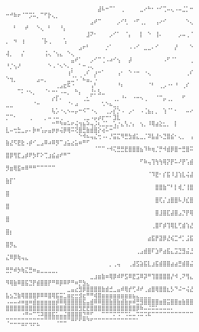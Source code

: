 ⠀⠀⠀⠀⠀⠀⠀⠀⠀⠀⠀⠀⠀⠀⠀⠀⠀⠀⠀⠀⠀⠀⠀⠀⣼⠧⠒⠉⠁⠀⢀⠀⠀⠀⠀⣀⠔⠓⠂⠐⠊⢉⠤⢄⠠⠤⣈⡁⠒⠒⠚⠷⠖⠈⠉⡩⠥⡀⠉⠋⡗⢄⡀⠀⠀⠀⠀⠀⠀⠀⠀⠀⠀⠀⠀⠀⠀⠀⠀⠀⠀⠀⠀⠀⠀⠀⠀⠀⠀⠀⠀⠀⠀
⠀⠀⠀⠀⠀⠀⠀⠀⠀⠀⠀⠀⠀⠀⠀⠀⠀⠀⠀⠀⠀⠀⣠⠞⠉⠀⠀⠀⠀⡠⠊⢃⠀⠐⠋⢀⡀⠀⠀⢠⠔⠊⠀⠀⠀⠀⠀⠑⢄⠀⠀⠃⠀⠀⠞⠀⠀⠑⢄⠀⠃⠀⠀⠘⡄⠀⠀⠀⠀⠀⠀⠀⠀⠀⠀⠀⠀⠀⠀⠀⠀⠀⠀⠀⠀⠀⠀⠀⠀⠀⠀⠀⠀
⠀⠀⠀⠀⠀⠀⠀⠀⠀⠀⠀⠀⠀⠀⠀⠀⠀⠀⠀⠀⠀⣸⠝⠂⠀⠀⠀⡠⠊⠁⠀⠈⡄⠀⠀⡇⠀⠑⠀⢸⠄⠀⠀⠀⠀⡠⠤⢀⠈⡀⠀⠲⠀⢰⠀⠀⠀⠀⠈⡧⢀⠀⠀⠀⢡⠀⠀⠀⠀⠀⠀⠀⠀⠀⠀⠀⠀⠀⠀⠀⠀⠀⠀⠀⠀⠀⠀⠀⠀⠀⠀⠀⠀
⠀⠀⠀⠀⠀⠀⠀⠀⠀⠀⠀⠀⠀⠀⠀⠀⠀⠀⠀⣠⠖⠃⠀⠀⠀⠀⡐⠁⠀⠀⠀⠀⠠⠠⠊⠀⣀⣀⠄⠊⠀⠀⠀⠀⡜⠀⠀⠀⠑⢼⡀⠀⠀⡌⠀⠀⠀⠀⠀⢨⢄⠈⢢⣄⠀⠑⢄⠀⠀⠀⠀⠀⠀⠀⠀⠀⠀⠀⠀⠀⠀⠀⠀⠀⠀⠀⠀⠀⠀⠀⠀⠀⠀
⠀⠀⠀⠀⠀⠀⠀⠀⠀⠀⠀⠀⠀⠀⠀⠀⠀⣤⠞⠁⠀⠀⡠⠊⠉⢈⠠⠴⠊⢢⠀⠀⡼⠀⠀⠀⠀⠀⠀⠀⠀⠠⠋⠈⠁⠀⠀⠀⢀⠘⡈⢢⠜⠀⠀⠀⠀⠀⠀⠀⠑⠠⠈⠢⠑⠄⡀⠀⠁⠒⠠⢄⠀⠀⠀⠀⠀⠀⠀⠀⠀⠀⠀⠀⠀⠀⠀⠀⠀⠀⠀⠀⠀
⠀⠀⠀⠀⠀⠀⠀⠀⠀⠀⠀⠀⠀⠀⠀⠀⢰⠃⠀⠀⢀⠎⠀⡰⠒⠁⠀⠀⠀⢠⠂⠀⠑⠐⠒⠀⠐⢄⠀⠀⠀⠀⠀⠀⠀⠀⠀⢀⠎⠑⢲⡀⠀⠀⠀⠀⠀⣠⠤⡀⠀⠀⠀⠀⠀⣀⣈⠡⠈⠦⣤⡀⠡⠀⠀⠀⠀⠀⠀⠀⠀⠀⠀⠀⠀⠀⠀⠀⠀⠀⠀⠀⠀
⠀⠀⠀⠀⠀⠀⠀⠀⠀⠀⠀⠀⠀⢀⣠⣖⠯⠐⠀⠀⠀⠀⢠⠃⠀⠀⠀⠀⠀⠘⠆⠀⠀⠀⠀⠀⠀⠈⠃⠀⢀⡠⠐⠂⠘⠀⢀⠎⠀⠀⠀⠀⠉⠅⠐⠢⡀⠀⠀⠈⠂⠒⠂⠠⠤⡀⠀⠓⡄⠀⠀⣘⡂⣣⣀⠀⠀⠀⠀⠀⠀⠀⠀⠀⠀⠀⠀⠀⠀⠀⠀⠀⠀
⠀⠀⠀⠀⠀⠀⠀⠀⠀⠀⠀⠀⡔⡏⠄⠀⠀⠀⠀⠀⢀⣂⠁⠀⠀⠀⠀⠀⢀⡀⠘⠂⠀⠐⠒⠢⢀⠀⠀⠈⠉⡤⢀⡀⠀⠀⠋⠀⠀⣀⣀⠀⠀⠀⠀⠀⠈⠒⠀⠀⠀⠀⠀⠀⠀⠈⠂⠴⠀⠀⠀⠀⠀⠀⠡⠑⠦⣀⡀⠀⠀⠀⠀⠀⠀⠀⠀⠀⠀⠀⠀⠀⠀
⠀⠀⠀⠀⠀⠀⠀⠀⠀⠀⠀⠀⢧⡡⠐⢄⠢⠤⡤⠒⠪⠉⠐⢄⠀⠀⢀⡠⡎⡑⠠⠀⡠⠂⠀⠠⢈⣦⡄⡀⠀⢱⠈⠁⠂⠀⠀⠤⠔⡉⠉⠂⠀⠀⠀⢀⠀⠀⠀⡀⠤⠠⠤⢀⠀⠀⠀⠀⠀⢀⣀⠠⡤⡴⡖⠒⠂⣹⣇⠀⠀⠀⠀⠀⠀⠀⠀⠀⠀⠀⠀⠀⠀
⠀⠀⠀⠀⠀⠀⠀⠀⠀⠀⠀⠀⠒⠛⠳⠶⠥⠖⢬⢲⣦⠵⢤⡨⢆⣈⣁⣀⢡⡐⣄⢣⡐⡄⠀⢢⡀⠸⢿⣴⣕⣂⡀⠀⡇⠀⠀⠀⠀⣇⠤⢒⣓⣀⡤⠄⡷⠶⢡⡤⣤⡶⡶⢬⡿⢿⠭⢝⣿⣛⣷⣾⣿⡕⢴⠥⠒⠉⠁⠀⠀⠀⠀⠀⠀⠀⠀⠀⠀⠀⠀⠀⠀
⠀⠀⠀⠀⠀⠀⠀⠀⠀⠀⠀⠀⠀⠀⠀⠀⠀⠀⠀⠑⠺⠦⢤⣌⢒⠠⠄⡘⣭⣍⠻⣛⣳⣾⣅⣀⡈⠽⣧⣼⠢⣙⣿⣮⠂⢄⡀⠀⢠⣷⣜⠫⣟⣗⠠⡾⠊⣀⣠⠿⠴⠿⡻⠉⣰⣥⣔⣥⠶⠛⠋⠀⠀⠀⠀⠀⠀⠀⠀⠀⠀⠀⠀⠀⠀⠀⠀⠀⠀⠀⠀⠀⠀
⠀⠀⠀⠀⠀⠀⠀⠀⠀⠀⠀⠀⠀⠀⠀⠀⠀⠀⠀⠀⠀⠀⠀⠈⠉⠉⠐⠺⢍⣛⣛⣟⣿⣿⣿⣦⠹⠷⢶⡈⡛⠺⣾⡿⣿⠒⣛⣿⠭⣿⡿⢻⣏⣠⡾⠟⡳⠏⠕⢉⣰⣮⣴⠞⠛⠉⠀⠀⠀⠀⠀⠀⠀⠀⠀⠀⠀⠀⠀⠀⠀⠀⠀⠀⠀⠀⠀⠀⠀⠀⠀⠀⠀
⠀⠀⠀⠀⠀⠀⠀⠀⠀⠀⠀⠀⠀⠀⠀⠀⠀⠀⠀⠀⠀⠀⠀⠀⠀⠀⠀⠀⠀⠀⠀⠀⠀⠀⠀⠋⠷⢤⢹⢳⢳⢿⡝⡟⠥⠜⡟⢡⣾⡻⣶⢿⣯⠶⠿⠛⠛⠉⠉⠉⠉⠉⠀⠀⠀⠀⠀⠀⠀⠀⠀⠀⠀⠀⠀⠀⠀⠀⠀⠀⠀⠀⠀⠀⠀⠀⠀⠀⠀⠀⠀⠀⠀
⠀⠀⠀⠀⠀⠀⠀⠀⠀⠀⠀⠀⠀⠀⠀⠀⠀⠀⠀⠀⠀⠀⠀⠀⠀⠀⠀⠀⠀⠀⠀⠀⠀⠀⠀⠀⠀⠈⠹⣟⠂⡎⣯⠸⣸⢱⣇⢬⣼⣷⡏⠁⠀⠀⠀⠀⠀⠀⠀⠀⠀⠀⠀⠀⠀⠀⠀⠀⠀⠀⠀⠀⠀⠀⠀⠀⠀⠀⠀⠀⠀⠀⠀⠀⠀⠀⠀⠀⠀⠀⠀⠀⠀
⠀⠀⠀⠀⠀⠀⠀⠀⠀⠀⠀⠀⠀⠀⠀⠀⠀⠀⠀⠀⠀⠀⠀⠀⠀⠀⠀⠀⠀⠀⠀⠀⠀⠀⠀⠀⠀⠀⠀⣿⣿⣷⠉⠃⡇⢾⡈⢸⣿⣿⠀⠀⠀⠀⠀⠀⠀⠀⠀⠀⠀⠀⠀⠀⠀⠀⠀⠀⠀⠀⠀⠀⠀⠀⠀⠀⠀⠀⠀⠀⠀⠀⠀⠀⠀⠀⠀⠀⠀⠀⠀⠀⠀
⠀⠀⠀⠀⠀⠀⠀⠀⠀⠀⠀⠀⠀⠀⠀⠀⠀⠀⠀⠀⠀⠀⠀⠀⠀⠀⠀⠀⠀⠀⠀⠀⠀⠀⠀⠀⠀⠀⠀⣿⢏⡌⣰⣿⣿⠧⡸⣎⣿⣿⠀⠀⠀⠀⠀⠀⠀⠀⠀⠀⠀⠀⠀⠀⠀⠀⠀⠀⠀⠀⠀⠀⠀⠀⠀⠀⠀⠀⠀⠀⠀⠀⠀⠀⠀⠀⠀⠀⠀⠀⠀⠀⠀
⠀⠀⠀⠀⠀⠀⠀⠀⠀⠀⠀⠀⠀⠀⠀⠀⠀⠀⠀⠀⠀⠀⠀⠀⠀⠀⠀⠀⠀⠀⠀⠀⠀⠀⠀⠀⠀⠀⠀⣿⣸⣿⣏⣼⣿⣠⡙⡟⢿⣿⠀⠀⠀⠀⠀⠀⠀⠀⠀⠀⠀⠀⠀⠀⠀⠀⠀⠀⠀⠀⠀⠀⠀⠀⠀⠀⠀⠀⠀⠀⠀⠀⠀⠀⠀⠀⠀⠀⠀⠀⠀⠀⠀
⠀⠀⠀⠀⠀⠀⠀⠀⠀⠀⠀⠀⠀⠀⠀⠀⠀⠀⠀⠀⠀⠀⠀⠀⠀⠀⠀⠀⠀⠀⠀⠀⠀⠀⠀⠀⠀⠀⢀⣿⠏⡾⢹⢿⣇⢋⣾⢱⣜⣿⡆⠀⠀⠀⠀⠀⠀⠀⠀⠀⠀⠀⠀⠀⠀⠀⠀⠀⠀⠀⠀⠀⠀⠀⠀⠀⠀⠀⠀⠀⠀⠀⠀⠀⠀⠀⠀⠀⠀⠀⠀⠀⠀
⠀⠀⠀⠀⠀⠀⠀⠀⠀⠀⠀⠀⠀⠀⠀⠀⠀⠀⠀⠀⠀⠀⠀⠀⠀⠀⠀⠀⠀⠀⠀⠀⠀⠀⠀⠀⠀⣴⣯⡟⣽⡿⣜⢮⣉⠚⡁⣨⣯⣿⡻⣄⠀⠀⠀⠀⠀⠀⠀⠀⠀⠀⠀⠀⠀⠀⠀⠀⠀⠀⠀⠀⠀⠀⠀⠀⠀⠀⠀⠀⠀⠀⠀⠀⠀⠀⠀⠀⠀⠀⠀⠀⠀
⠀⠀⠀⠀⠀⠀⠀⠀⠀⠀⠀⠀⠀⠀⠀⠀⠀⠀⠀⠀⠀⠀⠀⠀⠀⠀⠀⠀⠀⠀⠀⠀⠀⠀⢀⣠⣾⣿⠏⣱⠟⣴⣯⣄⣩⣙⣻⣬⣘⣌⠿⡿⢷⢤⣄⠀⠀⠀⠀⠀⠀⠀⠀⠀⠀⠀⠀⠀⠀⠀⠀⠀⠀⠀⠀⠀⠀⠀⠀⠀⠀⠀⠀⠀⠀⠀⠀⠀⠀⠀⠀⠀⠀
⠀⠀⠀⠀⠀⠀⠀⠀⠀⠀⠀⠀⠀⠀⠀⠀⠀⠀⠀⠀⠀⠀⠀⠀⠀⠀⠀⡀⢀⢤⠀⠀⢀⣼⣫⣵⣯⣇⣰⣯⣾⣿⣿⣴⣴⣛⣾⣿⣬⣛⡛⠾⡳⢷⣍⣛⠶⣤⣀⣀⣀⣀⡀⠀⠀⠀⠀⠀⠀⠀⠀⠀⠀⠀⠀⠀⠀⠀⠀⠀⠀⠀⠀⠀⠀⠀⠀⠀⠀⠀⠀⠀⠀
⠀⠀⠀⠀⠀⠀⠀⠀⠀⠀⠀⠀⠀⠀⠀⠀⠀⠀⠀⠀⠀⠀⣀⣰⣶⣷⠶⢿⡿⠾⠟⣫⠿⣟⣩⠿⡽⠛⢹⣿⣿⣿⣿⡜⠺⢀⠝⢻⣄⠻⢿⣷⠿⣿⣯⣙⡟⣾⣿⣿⡟⠛⠿⡿⠿⠟⠛⠶⡛⣳⣄⠀⠀⠀⠀⠀⠀⠀⠀⠀⠀⠀⠀⠀⠀⠀⠀⠀⠀⠀⠀⠀⠀
⠀⠀⠀⠀⠀⠀⠀⠀⠀⠀⠀⠀⠀⠀⠀⠀⣀⣤⣔⣻⡿⣿⣿⣿⣿⣷⣾⣚⣀⣤⠾⢿⡞⢋⠼⠞⢀⣴⣿⢿⣿⣿⣆⡣⠙⠬⠒⢬⣜⣧⣢⣙⣷⢿⣿⣿⣿⡿⠿⠿⣿⢿⣯⣭⣁⣶⣖⣒⣺⣖⠛⠛⢾⣿⣶⣶⣶⣶⣶⣶⣶⣶⣦⣄⣀⣀⣀⠀⠀⠀⠀⠀⠀
⠠⠤⠤⠴⠶⣶⠶⣾⣶⣶⣶⣶⣶⡾⠿⢿⣿⣿⣿⣿⣯⣤⣾⠿⠿⣿⣿⣷⣿⣷⣾⣷⡶⠾⣛⣻⣿⣿⣿⣿⣶⣿⣭⣿⣿⣶⣷⣿⣿⣿⣿⣿⣿⣿⣿⣿⣿⣿⣿⣿⣿⣿⣿⣿⣿⣿⣿⣿⣻⣟⣟⣿⣿⣿⣿⣿⣿⣿⣿⣿⣿⣿⣿⡿⠷⠤⠬⠭⠥⠤⠤⠤⠄
⠀⠀⠀⠀⠐⠛⠒⠉⠩⠽⣿⣿⣯⣥⣤⣬⣿⣿⣿⣿⣙⡛⠋⠀⠀⠉⠉⠉⠍⠩⠉⠩⠥⠤⠩⠭⠩⠯⠉⠉⠉⠉⠉⠉⠉⠉⠉⠉⠉⠩⣉⣉⣉⣉⣉⣉⣉⡉⠉⠉⠉⠉⠩⠭⠭⠉⠛⠋⠋⠛⠙⠋⠉⠉⠉⠉⠉⠉⠉⠉⠉⠉⠉⠁⠀⠀⠀⠀⠀⠀⠀⠀⠀
⠀⠀⠀⠀⠉⠁⠈⠁⠉⠀⠀⠀⠀⠀⠀⠀⠀⠀⠀⠀⠀⠀⠀⠀⠀⠀⠀⠀⠀⠀⠀⠀⠀⠀⠀⠀⠀⠀⠀⠀⠀⠀⠀⠀⠀⠀⠀⠀⠀⠀⠀⠀⠀⠀⠀⠀⠀⠀⠀⠀⠀⠀⠀⠀⠀⠀⠀⠀⠀⠀⠀⠀⠀⠀⠀⠀⠀⠀⠀⠀⠀⠀⠀⠀⠀⠀⠀⠀⠀⠀⠀⠀⠀
